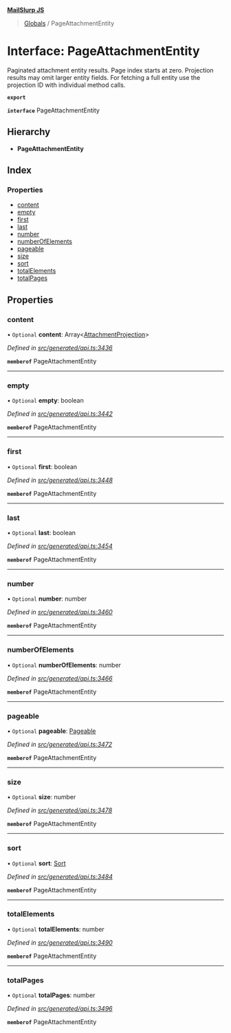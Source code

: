 **[MailSlurp JS](../README.md)**

> [Globals](../README.md) / PageAttachmentEntity

# Interface: PageAttachmentEntity

Paginated attachment entity results. Page index starts at zero. Projection results may omit larger entity fields. For fetching a full entity use the projection ID with individual method calls.

**`export`** 

**`interface`** PageAttachmentEntity

## Hierarchy

* **PageAttachmentEntity**

## Index

### Properties

* [content](pageattachmententity.md#content)
* [empty](pageattachmententity.md#empty)
* [first](pageattachmententity.md#first)
* [last](pageattachmententity.md#last)
* [number](pageattachmententity.md#number)
* [numberOfElements](pageattachmententity.md#numberofelements)
* [pageable](pageattachmententity.md#pageable)
* [size](pageattachmententity.md#size)
* [sort](pageattachmententity.md#sort)
* [totalElements](pageattachmententity.md#totalelements)
* [totalPages](pageattachmententity.md#totalpages)

## Properties

### content

• `Optional` **content**: Array\<[AttachmentProjection](attachmentprojection.md)>

*Defined in [src/generated/api.ts:3436](https://github.com/mailslurp/mailslurp-client/blob/cce5bf2/src/generated/api.ts#L3436)*

**`memberof`** PageAttachmentEntity

___

### empty

• `Optional` **empty**: boolean

*Defined in [src/generated/api.ts:3442](https://github.com/mailslurp/mailslurp-client/blob/cce5bf2/src/generated/api.ts#L3442)*

**`memberof`** PageAttachmentEntity

___

### first

• `Optional` **first**: boolean

*Defined in [src/generated/api.ts:3448](https://github.com/mailslurp/mailslurp-client/blob/cce5bf2/src/generated/api.ts#L3448)*

**`memberof`** PageAttachmentEntity

___

### last

• `Optional` **last**: boolean

*Defined in [src/generated/api.ts:3454](https://github.com/mailslurp/mailslurp-client/blob/cce5bf2/src/generated/api.ts#L3454)*

**`memberof`** PageAttachmentEntity

___

### number

• `Optional` **number**: number

*Defined in [src/generated/api.ts:3460](https://github.com/mailslurp/mailslurp-client/blob/cce5bf2/src/generated/api.ts#L3460)*

**`memberof`** PageAttachmentEntity

___

### numberOfElements

• `Optional` **numberOfElements**: number

*Defined in [src/generated/api.ts:3466](https://github.com/mailslurp/mailslurp-client/blob/cce5bf2/src/generated/api.ts#L3466)*

**`memberof`** PageAttachmentEntity

___

### pageable

• `Optional` **pageable**: [Pageable](pageable.md)

*Defined in [src/generated/api.ts:3472](https://github.com/mailslurp/mailslurp-client/blob/cce5bf2/src/generated/api.ts#L3472)*

**`memberof`** PageAttachmentEntity

___

### size

• `Optional` **size**: number

*Defined in [src/generated/api.ts:3478](https://github.com/mailslurp/mailslurp-client/blob/cce5bf2/src/generated/api.ts#L3478)*

**`memberof`** PageAttachmentEntity

___

### sort

• `Optional` **sort**: [Sort](sort.md)

*Defined in [src/generated/api.ts:3484](https://github.com/mailslurp/mailslurp-client/blob/cce5bf2/src/generated/api.ts#L3484)*

**`memberof`** PageAttachmentEntity

___

### totalElements

• `Optional` **totalElements**: number

*Defined in [src/generated/api.ts:3490](https://github.com/mailslurp/mailslurp-client/blob/cce5bf2/src/generated/api.ts#L3490)*

**`memberof`** PageAttachmentEntity

___

### totalPages

• `Optional` **totalPages**: number

*Defined in [src/generated/api.ts:3496](https://github.com/mailslurp/mailslurp-client/blob/cce5bf2/src/generated/api.ts#L3496)*

**`memberof`** PageAttachmentEntity
